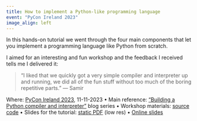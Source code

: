 ```yaml
---
title: How to implement a Python-like programming language
event: "PyCon Ireland 2023"
image_align: left
---
```


In this hands-on tutorial we went through the four main components that let you implement a programming language like Python from scratch.

I aimed for an interesting and fun workshop and the feedback I received tells me I delivered it:

 > “I liked that we quickly got a very simple compiler and interpreter up and running, we did all of the fun stuff without too much of the boring repetitive parts.” — Samir

Where: [PyCon Ireland 2023](http://pycon.ie/pycon-2023/schedule/), 11-11-2023 • Main reference: [“Building a Python compiler and interpreter”](/blog/tag:bpci) blog series • Workshop materials: [source code][gh-repo] • Slides for the tutorial: [static PDF][pdf-slides] (low res) • [Online slides][snappify-slides]

<!--
<div style="text-align:center">
<iframe width="560" height="315" src="https://www.youtube.com/embed/tDy-to9fgaw?start=140" title="How APL made me a better Python developer talk by Rodrigo Girão Serrão" frameborder="0" allow="accelerometer; autoplay; clipboard-write; encrypted-media; gyroscope; picture-in-picture; web-share" allowfullscreen></iframe>
</div>
-->

[pdf-slides]: https://github.com/mathspp/talks/blob/main/20231111_pycon_ireland_implement_python/slides.pdf
[snappify-slides]: https://snappify.com/view/38542fa0-f3e3-41b7-8465-bf36e564d21e
[gh-repo]: https://github.com/mathspp/talks/tree/main/20231111_pycon_ireland_implement_python
